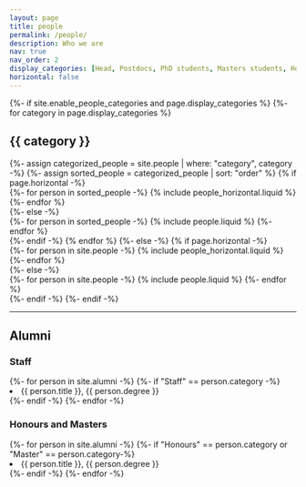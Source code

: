 ```yaml
---
layout: page
title: people
permalink: /people/
description: Who we are
nav: true
nav_order: 2
display_categories: [Head, Postdocs, PhD students, Masters students, Honours students]
horizontal: false
---
```


<!-- pages/people.md -->
<div class="people">
{%- if site.enable_people_categories and page.display_categories %}
  <!-- Display categorized people -->
  {%- for category in page.display_categories %}
  <h2 class="category">{{ category }}</h2>
  {%- assign categorized_people = site.people | where: "category", category -%}
  {%- assign sorted_people = categorized_people | sort: "order" %}
  <!-- Generate cards for all people -->
  {% if page.horizontal -%}
  <div class="container">
    <div class="row row-cols-2">
    {%- for person in sorted_people -%}
      {% include people_horizontal.liquid %}
    {%- endfor %}
    </div>
  </div>
  {%- else -%}
  <div class="grid">
    {%- for person in sorted_people -%}
      {% include people.liquid %}
    {%- endfor %}
  </div>
  {%- endif -%}
  {% endfor %}
{%- else -%}
  <!-- Generate cards for all people -->
  {% if page.horizontal -%}
  <div class="container">
    <div class="row row-cols-2">
    {%- for person in site.people -%}
      {% include people_horizontal.liquid %}
    {%- endfor %}
    </div>
  </div>
  {%- else -%}
  <div class="grid">
    {%- for person in site.people -%}
      {% include people.liquid %}
    {%- endfor %}
  </div>
  {%- endif -%}
{%- endif -%}
</div>

--------

## Alumni

### Staff
<div>
{%- for person in site.alumni -%}
  {%- if "Staff" == person.category -%}
    <li class="tab">{{ person.title }}, {{ person.degree }}</li>
  {%- endif -%}
{%- endfor -%}
<br>
</div> 

<!--
% ### Postdocs
<div>
{%- for person in site.alumni -%}
  {%- if "Postdoc" == person.category -%}
    <li class="tab">{{ person.title }}, {{ person.degree }}</li>
  {%- endif -%}
{%- endfor -%}
</div>

### PhD students
<div>
{%- for person in site.alumni -%}
  {%- if "PhD" == person.category -%}
    <li class="tab">{{ person.title }}, {{ person.degree }}</li>
  {%- endif -%}
{%- endfor -%}
</div>
-->

### Honours and Masters
<div>
{%- for person in site.alumni -%}
  {%- if "Honours" == person.category or "Master" == person.category-%}
    <li class="tab">{{ person.title }}, {{ person.degree }}</li>
  {%- endif -%}
{%- endfor -%}
</div>
